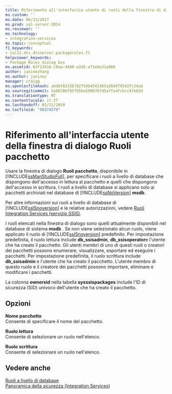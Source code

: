 ```yaml
---
title: Riferimento all'interfaccia utente di ruoli della finestra di dialogo del pacchetto | Microsoft Docs
ms.custom: ''
ms.date: 06/13/2017
ms.prod: sql-server-2014
ms.reviewer: ''
ms.technology:
- integration-services
ms.topic: conceptual
f1_keywords:
- sql12.dts.dtsserver.packageroles.f1
helpviewer_keywords:
- Package Roles dialog box
ms.assetid: 63f13416-c0aa-4480-a336-ef1e6e31a860
author: janinezhang
ms.author: janinez
manager: craigg
ms.openlocfilehash: abdbf8215b782f5db4343365a26d479542fc2dad
ms.sourcegitcommit: 5a8678bf85f65be590676745a7fe4fcbcc47e83d
ms.translationtype: MT
ms.contentlocale: it-IT
ms.lasthandoff: 03/22/2019
ms.locfileid: "58374579"
---
```

# <a name="package-roles-dialog-box-ui-reference"></a>Riferimento all'interfaccia utente della finestra di dialogo Ruoli pacchetto
  Usare la finestra di dialogo **Ruoli pacchetto**, disponibile in [!INCLUDE[ssManStudioFull](../includes/ssmanstudiofull-md.md)], per specificare i ruoli a livello di database che dispongono dell'accesso in lettura al pacchetto e quelli che dispongono dell'accesso in scrittura. I ruoli a livello di database si applicano solo ai pacchetti archiviati nel database di [!INCLUDE[ssNoVersion](../includes/ssnoversion-md.md)] **msdb**.  
  
 Per altre informazioni sui ruoli a livello di database di [!INCLUDE[ssISnoversion](../includes/ssisnoversion-md.md)] e le relative autorizzazioni, vedere [Ruoli Integration Services &#40;servizio SSIS&#41;](security/integration-services-roles-ssis-service.md).  
  
 I ruoli elencati nella finestra di dialogo sono quelli attualmente disponibili nel database di sistema **msdb** . Se non viene selezionato alcun ruolo, viene applicato il ruolo di [!INCLUDE[ssISnoversion](../includes/ssisnoversion-md.md)] predefinito. Per impostazione predefinita, il ruolo lettura include **db_ssisadmin**, **db_ssisoperator**e l'utente che ha creato il pacchetto. Gli utenti membri di uno di questi ruoli o creatori dei pacchetti possono enumerare, visualizzare, esportare ed eseguire i pacchetti. Per impostazione predefinita, il ruolo scrittura include **db_ssisadmin** e l'utente che ha creato il pacchetto. L'utente membro di questo ruolo e il creatore dei pacchetti possono importare, eliminare e modificare i pacchetti.  
  
 La colonna **ownersid** nella tabella **sysssispackages** include l'ID di sicurezza (SID) univoco dell'utente che ha creato il pacchetto.  
  
## <a name="options"></a>Opzioni  
 **Nome pacchetto**  
 Consente di specificare il nome del pacchetto.  
  
 **Ruolo lettura**  
 Consente di selezionare un ruolo nell'elenco.  
  
 **Ruolo scrittura**  
 Consente di selezionare un ruolo nell'elenco.  
  
## <a name="see-also"></a>Vedere anche  
 [Ruoli a livello di database](../relational-databases/security/authentication-access/database-level-roles.md)   
 [Panoramica della sicurezza &#40;Integration Services&#41;](security/security-overview-integration-services.md)  
  
  
